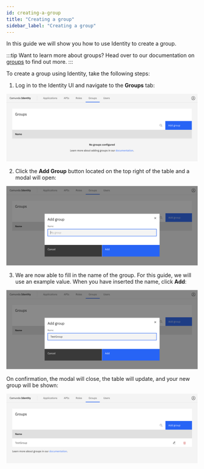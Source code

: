 ```yaml
---
id: creating-a-group
title: "Creating a group"
sidebar_label: "Creating a group"
---
```


In this guide we will show you how to use Identity to create a group.

:::tip Want to learn more about groups?
Head over to our documentation on [groups](/self-managed/concepts/access-control/groups.md) to find out more.
:::

To create a group using Identity, take the following steps:

1. Log in to the Identity UI and navigate to the **Groups** tab:

![create-group-tab](../img/create-group-tab.png)

2. Click the **Add Group** button located on the top right of the table and a modal will open:

![create-group-modal-1](../img/create-group-modal-1.png)

3. We are now able to fill in the name of the group. For this guide, we will use an example value. When you have inserted the name, click **Add**:

![create-group-modal-2](../img/create-group-modal-2.png)

On confirmation, the modal will close, the table will update, and your new group will be shown:

![create-group-refreshed-table](../img/create-group-refreshed-table.png)
